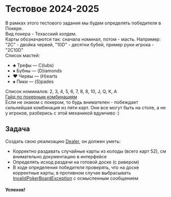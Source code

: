 # Тестовое 2024-2025  
В рамках этого тестового задания мы будем определять победителя в Покере.  
Вид покера - Техасский холдем.   
Карты обозначаются так: сначала номинал, потом - масть. Например: "2С" - двойка червей, "10D" - десятки бубей, пример руки игрока - "2C10D"  
Список мастей:
* ♣️ Трефы — C(lubs)
* ♦️ Бубны — (D)iamonds
* ♥️ Червы — (H)earts
* ♠️ Пики — (S)pades  

Список номиналов: 2, 3, 4, 5, 6, 7, 8, 8, 10, J, Q, K, A  
[Гайд по покерным комбинациям](https://pekarstas.com/kombinatsii-pokera/)  
Если не знаком с покером, то будь внимателен - побеждает сильнейшая комбинация из пяти карт. Они все могут быть на столе, а не у игроков, разберись с этой механикой вдумчиво :)  

## Задача
Cоздать свою реализацию [Dealer](src%2Fmain%2Fjava%2Forg%2Fexample%2FDealer.java), он должен уметь: 
* Корректно раздавать случайные карты из колоды (всего карт 52), см внимательно документацию в интерфейсе
* Определять исход раздачи на готовой доске (с ривером)
* В ходе определения победителя проверять, что на доске корректные карты, в противном случае выбрасывать [InvalidPokerBoardException](src%2Fmain%2Fjava%2Forg%2Fexample%2FInvalidPokerBoardException.java) с оcмысленным сообщением


#### Успехов!




